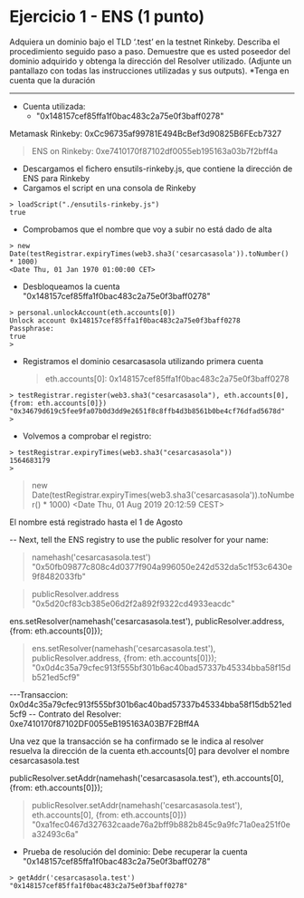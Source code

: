 # Ejercicio 1 - ENS (1 punto)
Adquiera un dominio bajo el TLD ‘.test’ en la testnet Rinkeby.
Describa el procedimiento seguido paso a paso.
Demuestre que es usted poseedor del dominio adquirido y obtenga la dirección del
Resolver utilizado. (Adjunte un pantallazo con todas las instrucciones utilizadas y sus
outputs).
*Tenga en cuenta que la duración

----

- Cuenta utilizada: 
  - "0x148157cef85ffa1f0bac483c2a75e0f3baff0278"

Metamask Rinkeby: 0xCc96735af99781E494BcBef3d90825B6FEcb7327

>ENS on Rinkeby: 0xe7410170f87102df0055eb195163a03b7f2bff4a

- Descargamos el fichero ensutils-rinkeby.js, que contiene la dirección de ENS para Rinkeby
- Cargamos el script en una consola de Rinkeby

~~~
> loadScript("./ensutils-rinkeby.js")
true
~~~

- Comprobamos que el nombre que voy a subir no está dado de alta
~~~
> new Date(testRegistrar.expiryTimes(web3.sha3('cesarcasasola')).toNumber() * 1000)
<Date Thu, 01 Jan 1970 01:00:00 CET>
~~~

- Desbloqueamos la cuenta "0x148157cef85ffa1f0bac483c2a75e0f3baff0278"
~~~~
> personal.unlockAccount(eth.accounts[0])
Unlock account 0x148157cef85ffa1f0bac483c2a75e0f3baff0278
Passphrase: 
true
> 
~~~~

- Registramos el dominio cesarcasasola utilizando primera cuenta
  >eth.accounts[0]: 0x148157cef85ffa1f0bac483c2a75e0f3baff0278
~~~~
> testRegistrar.register(web3.sha3("cesarcasasola"), eth.accounts[0], {from: eth.accounts[0]})
"0x34679d619c5fee9fa07b0d3dd9e2651f8c8ffb4d3b8561b0be4cf76dfad5678d"
> 
~~~~

- Volvemos a comprobar el registro:
~~~~
> testRegistrar.expiryTimes(web3.sha3("cesarcasasola"))
1564683179
> 
~~~~

> new Date(testRegistrar.expiryTimes(web3.sha3('cesarcasasola')).toNumber() * 1000)
<Date Thu, 01 Aug 2019 20:12:59 CEST>

El nombre está registrado hasta el 1 de Agosto


-- Next, tell the ENS registry to use the public resolver for your name:

> namehash('cesarcasasola.test')
"0x50fb09877c808c4d0377f904a996050e242d532da5c1f53c6430e9f8482033fb"
> 

> publicResolver.address
"0x5d20cf83cb385e06d2f2a892f9322cd4933eacdc"


ens.setResolver(namehash('cesarcasasola.test'), publicResolver.address, {from: eth.accounts[0]});


> ens.setResolver(namehash('cesarcasasola.test'), publicResolver.address, {from: eth.accounts[0]});
"0x0d4c35a79cfec913f555bf301b6ac40bad57337b45334bba58f15db521ed5cf9"
> 

---Transaccion: 0x0d4c35a79cfec913f555bf301b6ac40bad57337b45334bba58f15db521ed5cf9
-- Contrato del Resolver:  0xe7410170f87102DF0055eB195163A03B7F2Bff4A


Una vez que la transacción se ha confirmado se le indica al resolver resuelva la dirección de la cuenta eth.accounts[0] para devolver el nombre cesarcasasola.test 
 
publicResolver.setAddr(namehash('cesarcasasola.test'), eth.accounts[0], {from: eth.accounts[0]});

> publicResolver.setAddr(namehash('cesarcasasola.test'), eth.accounts[0], {from: eth.accounts[0]})
"0xa1fec0467d327632caade76a2bff9b882b845c9a9fc71a0ea251f0ea32493c6a"

- Prueba de resolución del dominio: Debe recuperar la cuenta "0x148157cef85ffa1f0bac483c2a75e0f3baff0278"
~~~~
> getAddr('cesarcasasola.test')
"0x148157cef85ffa1f0bac483c2a75e0f3baff0278"
~~~~
